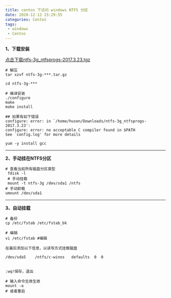 ```yaml
---
title: centos 下访问 windows NTFS 分区
date: 2020-12-12 15:29:55
categories: Centos
tags:
 - windows
 - Centos
---
```


**1、下载安装**

[点击下载ntfs-3g_ntfsprogs-2017.3.23.tgz](https://www.hemingsheng.cn/file/download.hms?filename=ntfs-3g_ntfsprogs-2017.3.23.tgz "点击下载")

```shell
# 解压
tar xzvf ntfs-3g-***.tar.gz

cd ntfs-3g-***

# 编译安装
./configure
make
make install 

## 如果有如下错误
configure: error: in `/home/husen/Downloads/ntfs-3g_ntfsprogs-2017.3.23':
configure: error: no acceptable C compiler found in $PATH
See `config.log' for more details

yum -y install gcc
```


------------


**2、手动挂在NTFS分区**

```shell
# 查看当前所有磁盘分区类型
 fdisk -l
 # 手动挂载
 mount -t ntfs-3g /dev/sda1 /ntfs
# 手动卸载
umount /dev/sda1
```


------------


**3、自动挂载**

```shell
# 备份
cp /etc/fstab /etc/fstab_bk

# 编辑
vi /etc/fstab #编辑

在最后添加以下信息，以读写方式挂载磁盘

/dev/sda5    /ntfs/c-winos   defaults  0  0


:wq!保存，退出

# 输入命令生效生效
mount -a
# 或者重启
```